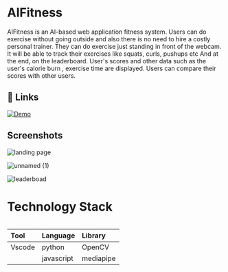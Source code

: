 
# AIFitness
AIFitness is an AI-based web application fitness system. Users can do exercise without going outside and also there is no need to hire a costly personal trainer.  They can do exercise just standing in front of the webcam. It will be able to track their exercises like squats, curls,  pushups etc And  at the end, on the leaderboard. User's scores and other data  such as the user's calorie burn , exercise time are displayed. Users can  compare their scores with other users.

## 🔗 Links
[![Demo](https://img.shields.io/badge/Demo-0A66C2?style=for-the-badge&logo=Demo&logoColor=white)](https://www.youtube.com/watch?v=Ce4xGf7Y838)


## Screenshots
![landing page](https://user-images.githubusercontent.com/51821426/188111288-c196fa16-56da-4e22-be1c-01ba9ad5be73.jpg)

![unnamed (1)](https://user-images.githubusercontent.com/51821426/188110615-453c1cd5-b909-4e40-b4f6-e0fc50c7c0cb.gif)

![leaderboad](https://user-images.githubusercontent.com/51821426/188111111-51a5568a-1fea-4c8a-999d-2215d9d555db.jpg)
# Technology Stack
```
```

|    Tool   |  Language|  Library    |
| :-------- | :------- | :------------------------- |
|Vscode | python | OpenCV|
|| javascript| mediapipe|
